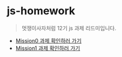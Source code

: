 # js-homework

> 멋쟁이사자처럼 12기 js 과제 리드미입니다.

* [Mission0 과제 확인하러 가기](https://github.com/Sungwoo00/js-homework/tree/main/mission0)
* [Mission1 과제 확인하러 가기](https://github.com/Sungwoo00/js-homework/tree/main/mission1)
